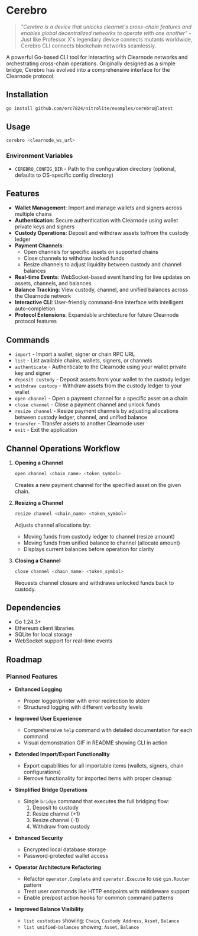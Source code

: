 # Cerebro

> *"Cerebro is a device that unlocks clearnet's cross-chain features and enables global decentralized networks to operate with one another"* - Just like Professor X's legendary device connects mutants worldwide, Cerebro CLI connects blockchain networks seamlessly.

A powerful Go-based CLI tool for interacting with Clearnode networks and orchestrating cross-chain operations. Originally designed as a simple bridge, Cerebro has evolved into a comprehensive interface for the Clearnode protocol.

## Installation

```bash
go install github.com/erc7824/nitrolite/examples/cerebro@latest
```

## Usage

```bash
cerebro <clearnode_ws_url>
```

### Environment Variables

- `CEREBRO_CONFIG_DIR` - Path to the configuration directory (optional, defaults to OS-specific config directory)

## Features

- **Wallet Management**: Import and manage wallets and signers across multiple chains
- **Authentication**: Secure authentication with Clearnode using wallet private keys and signers
- **Custody Operations**: Deposit and withdraw assets to/from the custody ledger
- **Payment Channels**: 
  - Open channels for specific assets on supported chains
  - Close channels to withdraw locked funds
  - Resize channels to adjust liquidity between custody and channel balances
- **Real-time Events**: WebSocket-based event handling for live updates on assets, channels, and balances
- **Balance Tracking**: View custody, channel, and unified balances across the Clearnode network
- **Interactive CLI**: User-friendly command-line interface with intelligent auto-completion
- **Protocol Extensions**: Expandable architecture for future Clearnode protocol features

## Commands

- `import` - Import a wallet, signer or chain RPC URL
- `list` - List available chains, wallets, signers, or channels
- `authenticate` - Authenticate to the Clearnode using your wallet private key and signer
- `deposit custody` - Deposit assets from your wallet to the custody ledger
- `withdraw custody` - Withdraw assets from the custody ledger to your wallet
- `open channel` - Open a payment channel for a specific asset on a chain
- `close channel` - Close a payment channel and unlock funds
- `resize channel` - Resize payment channels by adjusting allocations between custody ledger, channel, and unified balance
- `transfer` - Transfer assets to another Clearnode user
- `exit` - Exit the application

## Channel Operations Workflow

1. **Opening a Channel**
   ```bash
   open channel <chain_name> <token_symbol>
   ```
   Creates a new payment channel for the specified asset on the given chain.

2. **Resizing a Channel**
   ```bash
   resize channel <chain_name> <token_symbol>
   ```
   Adjusts channel allocations by:
   - Moving funds from custody ledger to channel (resize amount)
   - Moving funds from unified balance to channel (allocate amount)
   - Displays current balances before operation for clarity

3. **Closing a Channel**
   ```bash
   close channel <chain_name> <token_symbol>
   ```
   Requests channel closure and withdraws unlocked funds back to custody.

## Dependencies

- Go 1.24.3+
- Ethereum client libraries
- SQLite for local storage
- WebSocket support for real-time events

## Roadmap

### Planned Features

- **Enhanced Logging**
  - Proper logger/printer with error redirection to stderr
  - Structured logging with different verbosity levels

- **Improved User Experience**
  - Comprehensive `help` command with detailed documentation for each command
  - Visual demonstration GIF in README showing CLI in action

- **Extended Import/Export Functionality**
  - Export capabilities for all importable items (wallets, signers, chain configurations)
  - Remove functionality for imported items with proper cleanup

- **Simplified Bridge Operations**
  - Single `bridge` command that executes the full bridging flow:
    1. Deposit to custody
    2. Resize channel (+1)
    3. Resize channel (-1)
    4. Withdraw from custody

- **Enhanced Security**
  - Encrypted local database storage
  - Password-protected wallet access

- **Operator Architecture Refactoring**
  - Refactor `operator.Complete` and `operator.Execute` to use `gin.Router` pattern
  - Treat user commands like HTTP endpoints with middleware support
  - Enable pre/post action hooks for common command patterns

- **Improved Balance Visibility**
  - `list custodies` showing: `Chain`, `Custody Address`, `Asset`, `Balance`
  - `list unified-balances` showing: `Asset`, `Balance`
